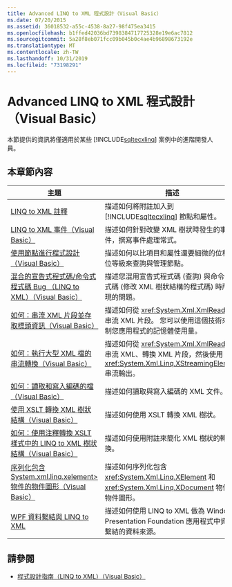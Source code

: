 ```yaml
---
title: Advanced LINQ to XML 程式設計（Visual Basic）
ms.date: 07/20/2015
ms.assetid: 36018532-a55c-4538-8a27-98f475ea3415
ms.openlocfilehash: b1ffed42036bd7398384717725328e19e6ac7812
ms.sourcegitcommit: 5a28f8eb071fcc09b045b0c4ae4b96898673192e
ms.translationtype: MT
ms.contentlocale: zh-TW
ms.lasthandoff: 10/31/2019
ms.locfileid: "73198291"
---
```

# <a name="advanced-linq-to-xml-programming-visual-basic"></a>Advanced LINQ to XML 程式設計（Visual Basic）
本節提供的資訊將僅適用於某些 [!INCLUDE[sqltecxlinq](~/includes/sqltecxlinq-md.md)] 案例中的進階開發人員。  
  
## <a name="in-this-section"></a>本章節內容  
  
|主題|描述|  
|-----------|-----------------|  
|[LINQ to XML 註釋](../../../../visual-basic/programming-guide/concepts/linq/linq-to-xml-annotations.md)|描述如何將附註加入到 [!INCLUDE[sqltecxlinq](~/includes/sqltecxlinq-md.md)] 節點和屬性。|  
|[LINQ to XML 事件（Visual Basic）](../../../../visual-basic/programming-guide/concepts/linq/linq-to-xml-events.md)|描述如何針對改變 XML 樹狀時發生的事件，撰寫事件處理常式。|  
|[使用節點進行程式設計（Visual Basic）](../../../../visual-basic/programming-guide/concepts/linq/programming-with-nodes.md)|描述如何以比項目和屬性還要細微的位移單位等級來查詢與管理節點。|  
|[混合的宣告式程式碼/命令式程式碼 Bug （LINQ to XML）（Visual Basic）](../../../../visual-basic/programming-guide/concepts/linq/mixed-declarative-code-imperative-code-bugs-linq-to-xml.md)|描述您混用宣告式程式碼 (查詢) 與命令性程式碼 (修改 XML 樹狀結構的程式碼) 時所出現的問題。|  
|[如何：串流 XML 片段並存取標頭資訊（Visual Basic）](../../../../visual-basic/programming-guide/concepts/linq/how-to-stream-xml-fragments-with-access-to-header-information.md)|描述如何從 <xref:System.Xml.XmlReader> 串流 XML 片段。 您可以使用這個技術來控制您應用程式的記憶體使用量。|  
|[如何：執行大型 XML 檔的串流轉換（Visual Basic）](../../../../visual-basic/programming-guide/concepts/linq/how-to-perform-streaming-transform-of-large-xml-documents.md)|描述如何從 <xref:System.Xml.XmlReader> 串流 XML、轉換 XML 片段，然後使用 <xref:System.Xml.Linq.XStreamingElement> 串流輸出。|  
|[如何：讀取和寫入編碼的檔（Visual Basic）](../../../../visual-basic/programming-guide/concepts/linq/how-to-read-and-write-an-encoded-document.md)|描述如何讀取與寫入編碼的 XML 文件。|  
|[使用 XSLT 轉換 XML 樹狀結構（Visual Basic）](../../../../visual-basic/programming-guide/concepts/linq/using-xslt-to-transform-an-xml-tree.md)|描述如何使用 XSLT 轉換 XML 樹狀。|  
|[如何：使用注釋轉換 XSLT 樣式中的 LINQ to XML 樹狀結構（Visual Basic）](../../../../visual-basic/programming-guide/concepts/linq/how-to-use-annotation-trees-to-transform-linq-to-xml-trees-in-an-xslt-style.md)|描述如何使用附註來簡化 XML 樹狀的轉換。|  
|[序列化包含 System.xml.linq.xelement> 物件的物件圖形（Visual Basic）](../../../../visual-basic/programming-guide/concepts/linq/serializing-object-graphs-that-contain-xelement-objects.md)|描述如何序列化包含 <xref:System.Xml.Linq.XElement> 和 <xref:System.Xml.Linq.XDocument> 物件的物件圖形。|  
|[WPF 資料繫結與 LINQ to XML](/visualstudio/designers/wpf-data-binding-with-linq-to-xml-overview)|描述如何使用 LINQ to XML 做為 Windows Presentation Foundation 應用程式中資料繫結的資料來源。|  
  
## <a name="see-also"></a>請參閱

- [程式設計指南（LINQ to XML）（Visual Basic）](../../../../visual-basic/programming-guide/concepts/linq/programming-guide-linq-to-xml.md)
